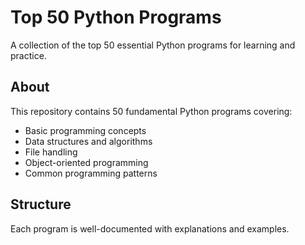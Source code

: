 # Top 50 Python Programs

A collection of the top 50 essential Python programs for learning and practice.

## About
This repository contains 50 fundamental Python programs covering:
- Basic programming concepts
- Data structures and algorithms
- File handling
- Object-oriented programming
- Common programming patterns

## Structure
Each program is well-documented with explanations and examples.
